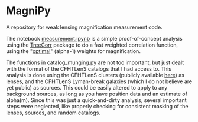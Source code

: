 MagniPy
==========

A repository for weak lensing magnification measurement code.

The notebook [measurement.ipynb](https://github.com/jesford/MagniPy/blob/master/measurement.ipynb) 
is a simple proof-of-concept analysis using the [TreeCorr](http://rmjarvis.github.io/TreeCorr/html/overview.html) package to do a fast weighted correlation function, using the "[optimal](http://adsabs.harvard.edu/abs/2002A%26A...386..784M)" (alpha-1) weights for magnification. 

The functions in catalog_munging.py are not too important, but just dealt with the format of the CFHTLenS catalogs that I had access to. This analysis is done using the CFHTLenS clusters (publicly available [here](https://zenodo.org/record/51291#.V5e3PZMrK9s)) as lenses, and the CFHTLenS Lyman-break galaxies (which I do not believe are yet public) as sources. This could be easily altered to apply to any background sources, as long as you have position data and an estimate of alpha(m). Since this was just a quick-and-dirty analysis, several important steps were neglected, like properly checking for consistent masking of the lenses, sources, and random catalogs.
